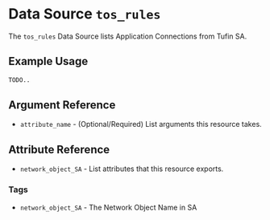 # Data Source `tos_rules`

The `tos_rules` Data Source lists Application Connections from Tufin SA.

## Example Usage

```terraform
TODO..
```

## Argument Reference

* `attribute_name` - (Optional/Required) List arguments this resource takes.




## Attribute Reference

* `network_object_SA` - List attributes that this resource exports.

### Tags

- `network_object_SA` - The Network Object Name in SA
